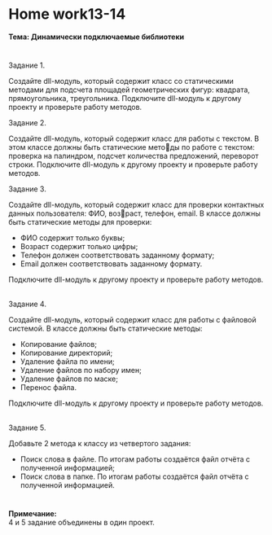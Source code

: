# <b>Home work13-14

Тема: Динамически подключаемые библиотеки</b><br>
#

Задание 1.<br>

Создайте dll-модуль, который содержит класс со статическими методами для подсчета площадей геометрических фигур: квадрата, прямоугольника, треугольника. Подключите dll-модуль к другому проекту и проверьте работу методов.

Задание 2.<br>

Создайте dll-модуль, который содержит класс для работы  с текстом. В этом классе должны быть статические методы по работе с текстом: проверка на палиндром, подсчет количества предложений, переворот строки. Подключите dll-модуль к другому проекту и проверьте работу методов.

Задание 3.<br>

Создайте dll-модуль, который содержит класс для проверки контактных данных пользователя: ФИО, возраст, телефон, email. В классе должны быть статические методы для проверки:
<ul>
<li>ФИО содержит только буквы;</li>
<li>Возраст содержит только цифры;</li>
<li>Телефон должен соответствовать заданному формату;</li>
<li>Email должен соответствовать заданному формату.</li>
</ul>
Подключите dll-модуль к другому проекту и проверьте работу методов.<br><br>

Задание 4.<br>

Создайте dll-модуль, который содержит класс для работы с файловой системой. В классе должны быть статические методы:
<ul>
<li>Копирование файлов;</li>
<li>Копирование директорий;</li>
<li>Удаление файла по имени;</li>
<li>Удаление файлов по набору имен;</li>
<li>Удаление файлов по маске;</li>
<li> Перенос файла.</li>
</ul>
Подключите dll-модуль к другому проекту и проверьте работу методов.<br><br>

Задание 5.<br>

Добавьте 2 метода к классу из четвертого задания:
<ul>
<li>Поиск слова в файле. По итогам работы создаётся файл отчёта с полученной информацией;</li>
<li>Поиск слова в папке. По итогам работы создаётся файл отчёта с полученной информацией.</li>
</ul>


# 


<b>Примечание:</b><br>
4 и 5 задание объединены в один проект.
